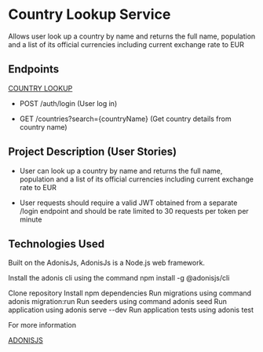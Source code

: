 # Country Lookup Service

Allows user look up a country by name and returns the full name, population and a list of its official currencies including current exchange rate to EUR

## Endpoints

[COUNTRY LOOKUP](http://anyfin-api.ph3bian.com)

- POST /auth​/login (User log in)

- GET /countries?search={countryName} (Get country details from country name)

## Project Description (User Stories)

- User can look up a country by name and returns the full name, population and a list of its official currencies including current exchange rate to EUR

- User requests should require a valid JWT obtained from a separate /login endpoint and should be rate limited to 30 requests per token per minute




## Technologies Used

Built on the AdonisJs, AdonisJs is a Node.js web framework.

Install the adonis cli using the command npm install -g @adonisjs/cli

Clone repository
Install npm dependencies
Run migrations using command adonis migration:run
Run seeders using command adonis seed
Run application using adonis serve --dev
Run application tests using adonis test

For more information 

[ADONISJS](https://adonisjs.com/)
